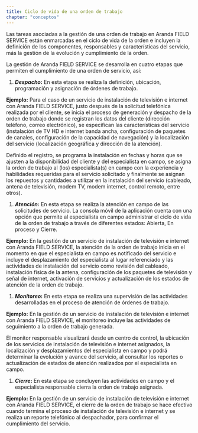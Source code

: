 ```yaml
---
title: Ciclo de vida de una orden de trabajo
chapter: "conceptos"
---
```


Las tareas asociadas a la gestión de una orden de trabajo en Aranda FIELD SERVICE están enmarcadas en el ciclo de vida de la orden e incluyen la definición de los componentes, responsables y características del servicio, más la gestión de la evolución y cumplimiento de la orden.

La gestión de Aranda FIELD SERVICE se desarrolla en cuatro etapas que permiten el cumplimiento de una orden de servicio, así:

1.  **_Despacho_:** En esta etapa se realiza la definición, ubicación, programación y asignación de órdenes de trabajo.

**Ejemplo:** Para el caso de un servicio de instalación de televisión e internet con Aranda FIELD SERVICE, justo después de la solicitud telefónica realizada por el cliente, se inicia el proceso de generación y despacho de la orden de trabajo donde se registran los datos del cliente (dirección teléfono, correo electrónico), se especifican las características del servicio (instalación de TV HD e internet banda ancha, configuración de paquetes de canales, configuración de la capacidad de navegación) y la localización del servicio (localización geográfica y dirección de la atención).

Definido el registro, se programa la instalación en fechas y horas que se ajusten a la disponibilidad del cliente y del especialista en campo, se asigna la orden de trabajo al (los) especialista(s) en campo con la experiencia y habilidades requeridas para el servicio solicitado y finalmente se asignan los repuestos y cantidades a utilizar en la instalación del servicio (cableado, antena de televisión, modem TV, modem internet, control remoto, entre otros).

1.  **_Atención_:** En esta etapa se realiza la atención en campo de las solicitudes de servicio. La consola móvil de la aplicación cuenta con una opción que permite al especialista en campo administrar el ciclo de vida de la orden de trabajo a través de diferentes estados: Abierta, En proceso y Cierre.

**Ejemplo:** En la gestión de un servicio de instalación de televisión e internet con Aranda FIELD SERVICE, la atención de la orden de trabajo inicia en el momento en que el especialista en campo es notificado del servicio e incluye el desplazamiento del especialista al lugar referenciado y las actividades de instalación del servicio como revisión del cableado, instalación física de la antena, configuración de los paquetes de televisión y señal de internet, activación de servicios y actualización de los estados de atención de la orden de trabajo.

1.  **_Monitoreo_:** En esta etapa se realiza una supervisión de las actividades desarrolladas en el proceso de atención de órdenes de trabajo.

**Ejemplo:** En la gestión de un servicio de instalación de televisión e internet con Aranda FIELD SERVICE, el monitoreo incluye las actividades de seguimiento a la orden de trabajo generada.

El monitor responsable visualizará desde un centro de control, la ubicación de los servicios de instalación de televisión e internet asignados, la localización y desplazamientos del especialista en campo y podrá determinar la evolución y avance del servicio, al consultar los reportes o actualización de estados de atención realizados por el especialista en campo.

1.  **_Cierre_:** En esta etapa se concluyen las actividades en campo y el especialista responsable cierra la orden de trabajo asignada.

**Ejemplo:** En la gestión de un servicio de instalación de televisión e internet con Aranda FIELD SERVICE, el cierre de la orden de trabajo se hace efectivo cuando termina el proceso de instalación de televisión e internet y se realiza un reporte telefónico al despachador, para confirmar el cumplimiento del servicio.
